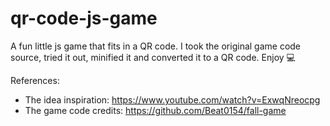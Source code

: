 # qr-code-js-game
A fun little js game that fits in a QR code. I took the original game code source, tried it out, minified it and converted it to a QR code. Enjoy 💻

References:
* The idea inspiration: https://www.youtube.com/watch?v=ExwqNreocpg
* The game code credits: https://github.com/Beat0154/fall-game
